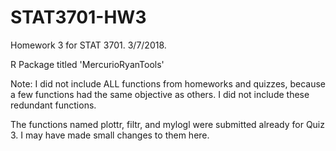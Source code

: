 # STAT3701-HW3

Homework 3 for STAT 3701. 3/7/2018. 

R Package titled 'MercurioRyanTools'

Note: I did not include ALL functions from homeworks and quizzes, because a few functions had the same objective as others.
I did not include these redundant functions.

The functions named plottr, filtr, and mylogl were submitted already for Quiz 3. I may have made small changes to them here.

